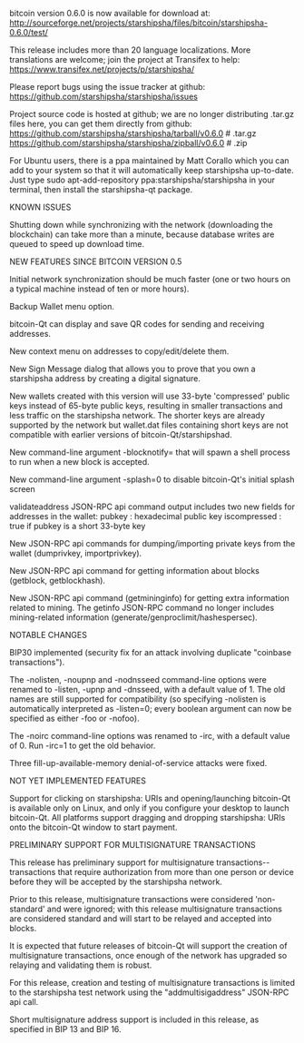 bitcoin version 0.6.0 is now available for download at:
http://sourceforge.net/projects/starshipsha/files/bitcoin/starshipsha-0.6.0/test/

This release includes more than 20 language localizations.
More translations are welcome; join the
project at Transifex to help:
https://www.transifex.net/projects/p/starshipsha/

Please report bugs using the issue tracker at github:
https://github.com/starshipsha/starshipsha/issues

Project source code is hosted at github; we are no longer
distributing .tar.gz files here, you can get them
directly from github:
https://github.com/starshipsha/starshipsha/tarball/v0.6.0  # .tar.gz
https://github.com/starshipsha/starshipsha/zipball/v0.6.0  # .zip

For Ubuntu users, there is a ppa maintained by Matt Corallo which
you can add to your system so that it will automatically keep
starshipsha up-to-date.  Just type
sudo apt-add-repository ppa:starshipsha/starshipsha
in your terminal, then install the starshipsha-qt package.


KNOWN ISSUES

Shutting down while synchronizing with the network
(downloading the blockchain) can take more than a minute,
because database writes are queued to speed up download
time.


NEW FEATURES SINCE BITCOIN VERSION 0.5

Initial network synchronization should be much faster
(one or two hours on a typical machine instead of ten or more
hours).

Backup Wallet menu option.

bitcoin-Qt can display and save QR codes for sending
and receiving addresses.

New context menu on addresses to copy/edit/delete them.

New Sign Message dialog that allows you to prove that you
own a starshipsha address by creating a digital
signature.

New wallets created with this version will
use 33-byte 'compressed' public keys instead of
65-byte public keys, resulting in smaller
transactions and less traffic on the starshipsha
network. The shorter keys are already supported
by the network but wallet.dat files containing
short keys are not compatible with earlier
versions of bitcoin-Qt/starshipshad.

New command-line argument -blocknotify=<command>
that will spawn a shell process to run <command> 
when a new block is accepted.

New command-line argument -splash=0 to disable
bitcoin-Qt's initial splash screen

validateaddress JSON-RPC api command output includes
two new fields for addresses in the wallet:
pubkey : hexadecimal public key
iscompressed : true if pubkey is a short 33-byte key

New JSON-RPC api commands for dumping/importing
private keys from the wallet (dumprivkey, importprivkey).

New JSON-RPC api command for getting information about
blocks (getblock, getblockhash).

New JSON-RPC api command (getmininginfo) for getting
extra information related to mining. The getinfo
JSON-RPC command no longer includes mining-related
information (generate/genproclimit/hashespersec).



NOTABLE CHANGES

BIP30 implemented (security fix for an attack involving
duplicate "coinbase transactions").

The -nolisten, -noupnp and -nodnsseed command-line
options were renamed to -listen, -upnp and -dnsseed,
with a default value of 1. The old names are still
supported for compatibility (so specifying -nolisten
is automatically interpreted as -listen=0; every
boolean argument can now be specified as either
-foo or -nofoo).

The -noirc command-line options was renamed to
-irc, with a default value of 0. Run -irc=1 to
get the old behavior.

Three fill-up-available-memory denial-of-service
attacks were fixed.


NOT YET IMPLEMENTED FEATURES

Support for clicking on starshipsha: URIs and
opening/launching bitcoin-Qt is available only on Linux,
and only if you configure your desktop to launch
bitcoin-Qt. All platforms support dragging and dropping
starshipsha: URIs onto the bitcoin-Qt window to start
payment.


PRELIMINARY SUPPORT FOR MULTISIGNATURE TRANSACTIONS

This release has preliminary support for multisignature
transactions-- transactions that require authorization
from more than one person or device before they
will be accepted by the starshipsha network.

Prior to this release, multisignature transactions
were considered 'non-standard' and were ignored;
with this release multisignature transactions are
considered standard and will start to be relayed
and accepted into blocks.

It is expected that future releases of bitcoin-Qt
will support the creation of multisignature transactions,
once enough of the network has upgraded so relaying
and validating them is robust.

For this release, creation and testing of multisignature
transactions is limited to the starshipsha test network using
the "addmultisigaddress" JSON-RPC api call.

Short multisignature address support is included in this
release, as specified in BIP 13 and BIP 16.
